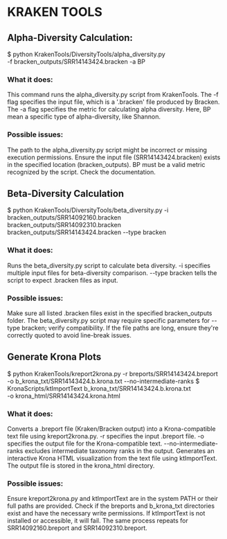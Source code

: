 # KRAKEN TOOLS

## Alpha-Diversity Calculation:
$ python KrakenTools/DiversityTools/alpha_diversity.py \
-f bracken_outputs/SRR14143424.bracken -a BP

### What it does:
This command runs the alpha_diversity.py script from KrakenTools.
The -f flag specifies the input file, which is a '.bracken' file produced by Bracken.
The -a flag specifies the metric for calculating alpha diversity. Here, BP mean a specific type of alpha-diversity, like Shannon.

### Possible issues:
The path to the alpha_diversity.py script might be incorrect or missing execution permissions.
Ensure the input file (SRR14143424.bracken) exists in the specified location (bracken_outputs).
BP must be a valid metric recognized by the script. Check the documentation.

## Beta-Diversity Calculation

$ python KrakenTools/DiversityTools/beta_diversity.py -i \
bracken_outputs/SRR14092160.bracken bracken_outputs/SRR14092310.bracken \
bracken_outputs/SRR14143424.bracken --type bracken

### What it does:
Runs the beta_diversity.py script to calculate beta diversity.
-i specifies multiple input files for beta-diversity comparison.
--type bracken tells the script to expect .bracken files as input.

### Possible issues:
Make sure all listed .bracken files exist in the specified bracken_outputs folder.
The beta_diversity.py script may require specific parameters for --type bracken; verify compatibility.
If the file paths are long, ensure they're correctly quoted to avoid line-break issues.

## Generate Krona Plots

$ python KrakenTools/kreport2krona.py -r breports/SRR14143424.breport \
-o b_krona_txt/SRR14143424.b.krona.txt --no-intermediate-ranks
$ KronaScripts/ktImportText b_krona_txt/SRR14143424.b.krona.txt \
-o krona_html/SRR14143424.krona.html

### What it does:
Converts a .breport file (Kraken/Bracken output) into a Krona-compatible text file using kreport2krona.py.
-r specifies the input .breport file.
-o specifies the output file for the Krona-compatible text.
--no-intermediate-ranks excludes intermediate taxonomy ranks in the output.
Generates an interactive Krona HTML visualization from the text file using ktImportText.
The output file is stored in the krona_html directory.

### Possible issues:
Ensure kreport2krona.py and ktImportText are in the system PATH or their full paths are provided.
Check if the breports and b_krona_txt directories exist and have the necessary write permissions.
If ktImportText is not installed or accessible, it will fail.
The same process repeats for SRR14092160.breport and SRR14092310.breport.

